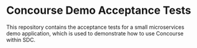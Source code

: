 # Concourse Demo Acceptance Tests

This repository contains the acceptance tests for a small
microservices demo application, which is used to demonstrate
how to use Concourse within SDC.